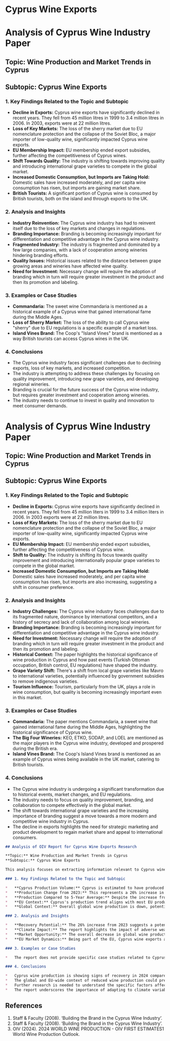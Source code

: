 # Cyprus Wine Exports

# Analysis of Cyprus Wine Industry Paper

## Topic: Wine Production and Market Trends in Cyprus
## Subtopic: Cyprus Wine Exports

### 1. Key Findings Related to the Topic and Subtopic

*   **Decline in Exports:** Cyprus wine exports have significantly declined in recent years. They fell from 45 million litres in 1999 to 3.4 million litres in 2006. In 2003, exports were at 22 million litres.
*   **Loss of Key Markets:** The loss of the sherry market due to EU nomenclature protection and the collapse of the Soviet Bloc, a major importer of low-quality wine, significantly impacted Cyprus wine exports.
*   **EU Membership Impact:** EU membership ended export subsidies, further affecting the competitiveness of Cyprus wines.
*   **Shift Towards Quality:** The industry is shifting towards improving quality and introducing international grape varieties to compete in the global market.
*   **Increased Domestic Consumption, but Imports are Taking Hold:** Domestic sales have increased moderately, and per capita wine consumption has risen, but imports are gaining market share.
*   **British Tourists:** A significant portion of Cyprus wine is consumed by British tourists, both on the island and through exports to the UK.

### 2. Analysis and Insights

*   **Industry Reinvention:** The Cyprus wine industry has had to reinvent itself due to the loss of key markets and changes in regulations.
*   **Branding Importance:** Branding is becoming increasingly important for differentiation and competitive advantage in the Cyprus wine industry.
*   **Fragmented Industry:** The industry is fragmented and dominated by a few large companies, with a lack of cooperation among wineries hindering branding efforts.
*   **Quality Issues:** Historical issues related to the distance between grape growing areas and wineries have affected wine quality.
*   **Need for Investment:** Necessary change will require the adoption of branding which in turn will require greater investment in the product and then its promotion and labeling.

### 3. Examples or Case Studies

*   **Commandaria:** The sweet wine Commandaria is mentioned as a historical example of a Cyprus wine that gained international fame during the Middle Ages.
*   **Loss of Sherry Market:** The loss of the ability to call Cyprus wine "sherry" due to EU regulations is a specific example of a market loss.
*   **Island Vines Brand:** The Coop's "Island Vines" brand is mentioned as a way British tourists can access Cyprus wines in the UK.

### 4. Conclusions

*   The Cyprus wine industry faces significant challenges due to declining exports, loss of key markets, and increased competition.
*   The industry is attempting to address these challenges by focusing on quality improvement, introducing new grape varieties, and developing regional wineries.
*   Branding is crucial for the future success of the Cyprus wine industry, but requires greater investment and cooperation among wineries.
*   The industry needs to continue to invest in quality and innovation to meet consumer demands.


# Analysis of Cyprus Wine Industry Paper

## Topic: Wine Production and Market Trends in Cyprus
## Subtopic: Cyprus Wine Exports

### 1. Key Findings Related to the Topic and Subtopic

*   **Decline in Exports:** Cyprus wine exports have significantly declined in recent years. They fell from 45 million liters in 1999 to 3.4 million liters in 2006. In 2003 exports were at 22 million litres.
*   **Loss of Key Markets:** The loss of the sherry market due to EU nomenclature protection and the collapse of the Soviet Bloc, a major importer of low-quality wine, significantly impacted Cyprus wine exports.
*   **EU Membership Impact:** EU membership ended export subsidies, further affecting the competitiveness of Cyprus wine.
*   **Shift to Quality:** The industry is shifting its focus towards quality improvement and introducing internationally popular grape varieties to compete in the global market.
*   **Increased Domestic Consumption, but Imports are Taking Hold:** Domestic sales have increased moderately, and per capita wine consumption has risen, but imports are also increasing, suggesting a shift in consumer preference.

### 2. Analysis and Insights

*   **Industry Challenges:** The Cyprus wine industry faces challenges due to its fragmented nature, dominance by international competitors, and a history of secrecy and lack of collaboration among local wineries.
*   **Branding Importance:** Branding is becoming increasingly important for differentiation and competitive advantage in the Cyprus wine industry.
*   **Need for Investment:** Necessary change will require the adoption of branding which in turn will require greater investment in the product and then its promotion and labeling.
*   **Historical Context:** The paper highlights the historical significance of wine production in Cyprus and how past events (Turkish Ottoman occupation, British control, EU regulations) have shaped the industry.
*   **Grape Variety Shift:** There's a shift from local grape varieties like Mavro to international varieties, potentially influenced by government subsidies to remove indigenous varieties.
*   **Tourism Influence:** Tourism, particularly from the UK, plays a role in wine consumption, but quality is becoming increasingly important even in this market.

### 3. Examples or Case Studies

*   **Commandaria:** The paper mentions Commandaria, a sweet wine that gained international fame during the Middle Ages, highlighting the historical significance of Cyprus wine.
*   **The Big Four Wineries:** KEO, ETKO, SODAP, and LOEL are mentioned as the major players in the Cyprus wine industry, developed and prospered during the British era.
*   **Island Vines Brand:** The Coop's Island Vines brand is mentioned as an example of Cyprus wines being available in the UK market, catering to British tourists.

### 4. Conclusions

*   The Cyprus wine industry is undergoing a significant transformation due to historical events, market changes, and EU regulations.
*   The industry needs to focus on quality improvement, branding, and collaboration to compete effectively in the global market.
*   The shift towards international grape varieties and the increasing importance of branding suggest a move towards a more modern and competitive wine industry in Cyprus.
*   The decline in exports highlights the need for strategic marketing and product development to regain market share and appeal to international consumers.


```markdown
## Analysis of OIV Report for Cyprus Wine Exports Research

**Topic:** Wine Production and Market Trends in Cyprus
**Subtopic:** Cyprus Wine Exports

This analysis focuses on extracting information relevant to Cyprus wine exports from the provided OIV (International Organisation of Vine and Wine) report.

### 1. Key Findings Related to the Topic and Subtopic

*   **Cyprus Production Volume:** Cyprus is estimated to have produced 63 thousand hectolitres (khl) of wine in 2024.
*   **Production Change from 2023:** This represents a 26% increase in production compared to 2023.
*   **Production Compared to 5-Year Average:** Despite the increase from 2023, the 2024 production volume is still 24% below the five-year average.
*   **EU Context:** Cyprus's production trend aligns with most EU producing countries, which are experiencing production levels below their five-year averages.
*   **Global Context:** Overall global wine production is down, potentially creating market opportunities.

### 2. Analysis and Insights

*   **Recovery Potential:** The 26% increase from 2023 suggests a potential recovery in Cyprus wine production after a period of lower output. However, the fact that it's still significantly below the 5-year average indicates ongoing challenges.
*   **Climate Impact:** The report highlights the impact of adverse weather conditions on wine production globally and within the EU. While Cyprus saw an increase in production, the below-average volume suggests it may still be facing climate-related challenges.
*   **Market Opportunity:** The overall decrease in global wine production, coupled with decreasing global consumption, could create a market equilibrium. This could potentially benefit Cyprus wine exports by increasing demand and/or prices.
*   **EU Market Dynamics:** Being part of the EU, Cyprus wine exports are influenced by the overall EU wine market dynamics. The report's findings on EU production trends are relevant for understanding the competitive landscape.

### 3. Examples or Case Studies

*   The report does not provide specific case studies related to Cyprus. However, the mentions of other EU countries like France (significant production decrease) and Hungary (significant production increase) offer comparative examples of how weather and market conditions can impact wine production.

### 4. Conclusions

*   Cyprus wine production is showing signs of recovery in 2024 compared to 2023, but remains below its historical average.
*   The global and EU-wide context of reduced wine production could present export opportunities for Cyprus.
*   Further research is needed to understand the specific factors affecting Cyprus wine production (e.g., climate, vineyard management practices) and export performance.
*   The report underscores the importance of adapting to climate variability and implementing resilient viticultural practices to ensure the long-term sustainability of Cyprus wine production and exports.
```

## References

1. Staff & Faculty (2008). ‘Building the Brand in the Cyprus Wine Industry’.
2. Staff & Faculty (2008). ‘Building the Brand in the Cyprus Wine Industry’.
3. OIV (2024). 2024 WORLD WINE PRODUCTION - OIV FIRST ESTIMATES1 World Wine   Production Outlook.
